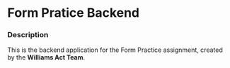 # Form Pratice Backend

### Description
This is the backend application for the Form Practice assignment, created by the **Williams Act Team**.
